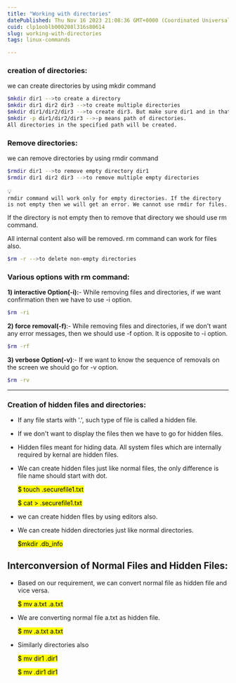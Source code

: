 ```yaml
---
title: "Working with directories"
datePublished: Thu Nov 16 2023 21:08:36 GMT+0000 (Coordinated Universal Time)
cuid: clp1ooblb000208l316s80614
slug: working-with-directories
tags: linux-commands

---
```


### **creation of directories:**

we can create directories by using mkdir command

```bash
$mkdir dir1 -->to create a directory
$mkdir dir1 dir2 dir3 -->to create multiple directories
$mkdir dir1/dir2/dir3 -->to create dir3. But make sure dir1 and in that dir2 should be available already.
$mkdir -p dir1/dir2/dir3 -->-p means path of directories.
All directories in the specified path will be created.
```

### Remove directories:

we can remove directories by using rmdir command

```bash
$rmdir dir1 -->to remove empty directory dir1
$rmdir dir1 dir2 dir3 -->to remove multiple empty directories
```

<div data-node-type="callout">
<div data-node-type="callout-emoji">💡</div>
<div data-node-type="callout-text"><code>rmdir command will work only for empty directories. If the directory is not empty then we will get an error. We cannot use rmdir for files.</code></div>
</div>

If the directory is not empty then to remove that directory we should use rm command.

All internal content also will be removed. rm command can work for files also.

```bash
$rm -r -->to delete non-empty directories
```

### Various options with rm command:

**1) interactive Option(-i):**\- While removing files and directories, if we want confirmation then we have to use -i option.

```bash
$rm -ri
```

**2) force removal(-f)**:- While removing files and directories, if we don't want any error messages, then we should use -f option. It is opposite to -i option.

```bash
$rm -rf
```

**3) verbose Option(-v)**:- If we want to know the sequence of removals on the screen we should go for -v option.

```bash
$rm -rv
```

---

### Creation of hidden files and directories:

* If any file starts with '.', such type of file is called a hidden file.
    
* If we don't want to display the files then we have to go for hidden files.
    
* Hidden files meant for hiding data. All system files which are internally required by kernal are hidden files.
    
* We can create hidden files just like normal files, the only difference is file name should start with dot.
    
    <mark>$ touch .securefile1.txt</mark>
    
    <mark>$ cat &gt; .securefile1.txt</mark>
    
* we can create hidden flles by using editors also.
    
* We can create hidden directories just like normal directories.
    
    <mark>$mkdir .db_info</mark>
    

## Interconversion of Normal Files and Hidden Files:

* Based on our requirement, we can convert normal file as hidden file and vice versa.
    
    <mark>$ mv a.txt .a.txt</mark>
    
* We are converting normal file a.txt as hidden file.
    
    <mark>$ mv .a.txt a.txt</mark>
    
* Similarly directories also
    
    <mark>$ mv dir1 .dir1</mark>
    
    <mark>$ mv .dir1 dir1</mark>